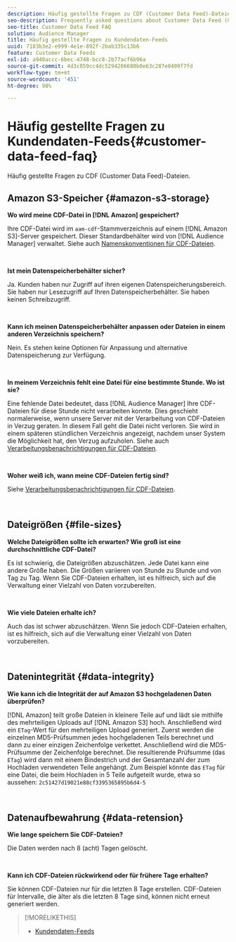```yaml
---
description: Häufig gestellte Fragen zu CDF (Customer Data Feed)-Dateien.
seo-description: Frequently asked questions about Customer Data Feed (CDF) files.
seo-title: Customer Data Feed FAQ
solution: Audience Manager
title: Häufig gestellte Fragen zu Kundendaten-Feeds
uuid: 7183b3e2-e999-4e1e-892f-2bab335c13b6
feature: Customer Data Feeds
exl-id: a948accc-6bec-4748-bcc8-2b77acf6b96a
source-git-commit: 4d3c859cc4dc5294286680b0e63c287e0409f7fd
workflow-type: tm+mt
source-wordcount: '451'
ht-degree: 98%

---
```


# Häufig gestellte Fragen zu Kundendaten-Feeds{#customer-data-feed-faq}

Häufig gestellte Fragen zu CDF (Customer Data Feed)-Dateien.

## Amazon S3-Speicher {#amazon-s3-storage}

**Wo wird meine CDF-Datei in [!DNL Amazon] gespeichert?**

Ihre CDF-Datei wird im `aam-cdf`-Stammverzeichnis auf einem [!DNL Amazon S3]-Server gespeichert. Dieser Standardbehälter wird von [!DNL Audience Manager] verwaltet. Siehe auch [Namenskonventionen für CDF-Dateien](../features/cdf-files.md#cdf-naming-conventions).

<br>

**Ist mein Datenspeicherbehälter sicher?**

Ja. Kunden haben nur Zugriff auf ihren eigenen Datenspeicherungsbereich. Sie haben nur Lesezugriff auf Ihren Datenspeicherbehälter. Sie haben keinen Schreibzugriff.

<br>

**Kann ich meinen Datenspeicherbehälter anpassen oder Dateien in einem anderen Verzeichnis speichern?**

Nein. Es stehen keine Optionen für Anpassung und alternative Datenspeicherung zur Verfügung.

<br>

**In meinem Verzeichnis fehlt eine Datei für eine bestimmte Stunde. Wo ist sie?**

Eine fehlende Datei bedeutet, dass [!DNL Audience Manager] Ihre CDF-Dateien für diese Stunde nicht verarbeiten konnte. Dies geschieht normalerweise, wenn unsere Server mit der Verarbeitung von CDF-Dateien in Verzug geraten. In diesem Fall geht die Datei nicht verloren. Sie wird in einem späteren stündlichen Verzeichnis angezeigt, nachdem unser System die Möglichkeit hat, den Verzug aufzuholen. Siehe auch [Verarbeitungsbenachrichtigungen für CDF-Dateien](../features/cdf-files.md#cdf-file-processing-notifications).

<br>

**Woher weiß ich, wann meine CDF-Dateien fertig sind?**

Siehe [Verarbeitungsbenachrichtigungen für CDF-Dateien](../features/cdf-files.md#cdf-file-processing-notifications).

<br>

## Dateigrößen {#file-sizes}

**Welche Dateigrößen sollte ich erwarten? Wie groß ist eine durchschnittliche CDF-Datei?**

Es ist schwierig, die Dateigrößen abzuschätzen. Jede Datei kann eine andere Größe haben. Die Größen variieren von Stunde zu Stunde und von Tag zu Tag. Wenn Sie CDF-Dateien erhalten, ist es hilfreich, sich auf die Verwaltung einer Vielzahl von Daten vorzubereiten.

<br>

**Wie viele Dateien erhalte ich?**

Auch das ist schwer abzuschätzen. Wenn Sie jedoch CDF-Dateien erhalten, ist es hilfreich, sich auf die Verwaltung einer Vielzahl von Daten vorzubereiten.

<br>

## Datenintegrität {#data-integrity}

**Wie kann ich die Integrität der auf Amazon S3 hochgeladenen Daten überprüfen?**

[!DNL Amazon] teilt große Dateien in kleinere Teile auf und lädt sie mithilfe des mehrteiligen Uploads auf [!DNL Amazon S3] hoch. Anschließend wird ein `ETag`-Wert für den mehrteiligen Upload generiert. Zuerst werden die einzelnen MD5-Prüfsummen jedes hochgeladenen Teils berechnet und dann zu einer einzigen Zeichenfolge verkettet. Anschließend wird die MD5-Prüfsumme der Zeichenfolge berechnet. Die resultierende Prüfsumme (das `ETag`) wird dann mit einem Bindestrich und der Gesamtanzahl der zum Hochladen verwendeten Teile angehängt. Zum Beispiel könnte das `ETag` für eine Datei, die beim Hochladen in 5 Teile aufgeteilt wurde, etwa so aussehen: `2c51427d19021e88cf3395365895b6d4-5`

<br>

## Datenaufbewahrung {#data-retension}

**Wie lange speichern Sie CDF-Dateien?**

Die Daten werden nach 8 (acht) Tagen gelöscht.

<br>

**Kann ich CDF-Dateien rückwirkend oder für frühere Tage erhalten?**

Sie können CDF-Dateien nur für die letzten 8 Tage erstellen. CDF-Dateien für Intervalle, die älter als die letzten 8 Tage sind, können nicht erneut generiert werden.

>[!MORELIKETHIS]
>
>* [Kundendaten-Feeds](../features/cdf-files.md)
